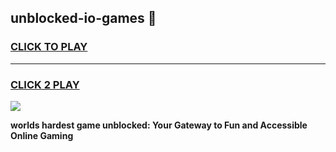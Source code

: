 
## unblocked-io-games 👋
<h3>
<a href="https://premium.freeplayer.one?title=unblocked-io-games&ref=14F">CLICK TO PLAY</a></h3>
<hr>

<h3>
<a href="https://premium.freeplayer.one?title=unblocked-io-games&ref=14F">CLICK 2 PLAY</a>
  
</h3>

<a href="https://premium.freeplayer.one?title=unblocked-io-games&ref=12F/"><img src="https://clearcache.store/games.png"></a>


**worlds hardest game unblocked: Your Gateway to Fun and Accessible Online Gaming**
